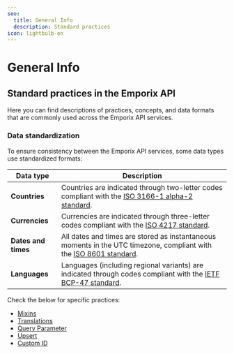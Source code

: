 ```yaml
---
seo:
  title: General Info
  description: Standard practices
icon: lightbulb-on
---
```


# General Info

## Standard practices in the Emporix API

Here you can find descriptions of practices, concepts, and data formats that are commonly used across the Emporix API services.

### Data standardization

To ensure consistency between the Emporix API services, some data types use standardized formats:

| Data type           | Description                                                                                                                                                                  |
| ------------------- | ---------------------------------------------------------------------------------------------------------------------------------------------------------------------------- |
| **Countries**       | Countries are indicated through two-letter codes compliant with the [ISO 3166-1 alpha-2 standard](https://www.iso.org/obp/ui/#iso:pub:PUB500001:en).                         |
| **Currencies**      | Currencies are indicated through three-letter codes compliant with the [ISO 4217 standard](https://www.iso.org/iso-4217-currency-codes.html).                                |
| **Dates and times** | All dates and times are stored as instantaneous moments in the UTC timezone, compliant with the [ISO 8601 standard](https://www.iso.org/iso-8601-date-and-time-format.html). |
| **Languages**       | Languages (including regional variants) are indicated through codes compliant with the [IETF BCP-47 standard](https://en.wikipedia.org/wiki/IETF_language_tag).              |

Check the below for specific practices:

* [Mixins](https://github.com/emporix/api-references/blob/master/content/mixins/README.md)
* [Translations](https://github.com/emporix/api-references/blob/master/content/translations/README.md)
* [Query Parameter](https://github.com/emporix/api-references/blob/master/content/q-param/README.md)
* [Upsert](https://github.com/emporix/api-references/blob/master/content/upsert/README.md)
* [Custom ID](https://github.com/emporix/api-references/blob/master/content/custom-id/README.md)
